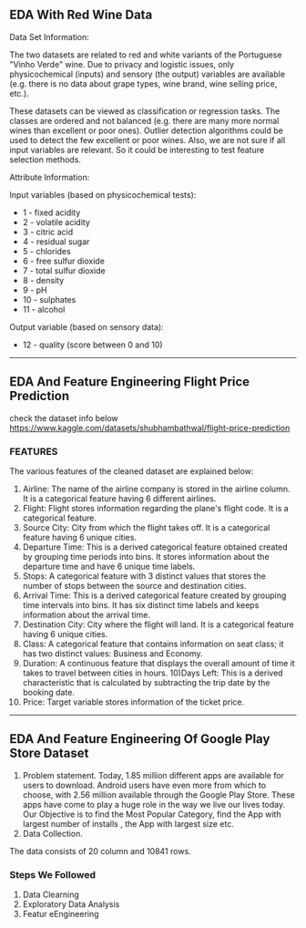 ## EDA With Red Wine Data

Data Set Information:

The two datasets are related to red and white variants of the Portuguese "Vinho Verde" wine. Due to privacy and logistic issues, only physicochemical (inputs) and sensory (the output) variables are available (e.g. there is no data about grape types, wine brand, wine selling price, etc.).

These datasets can be viewed as classification or regression tasks. The classes are ordered and not balanced (e.g. there are many more normal wines than excellent or poor ones). Outlier detection algorithms could be used to detect the few excellent or poor wines. Also, we are not sure if all input variables are relevant. So it could be interesting to test feature selection methods.

Attribute Information:

Input variables (based on physicochemical tests):

- 1 - fixed acidity
- 2 - volatile acidity
- 3 - citric acid
- 4 - residual sugar
- 5 - chlorides
- 6 - free sulfur dioxide
- 7 - total sulfur dioxide
- 8 - density
- 9 - pH
- 10 - sulphates
- 11 - alcohol

Output variable (based on sensory data):

- 12 - quality (score between 0 and 10)

---

## EDA And Feature Engineering Flight Price Prediction

check the dataset info below
https://www.kaggle.com/datasets/shubhambathwal/flight-price-prediction

### FEATURES

The various features of the cleaned dataset are explained below:

1. Airline: The name of the airline company is stored in the airline column. It is a categorical feature having 6 different airlines.
2. Flight: Flight stores information regarding the plane's flight code. It is a categorical feature.
3. Source City: City from which the flight takes off. It is a categorical feature having 6 unique cities.
4. Departure Time: This is a derived categorical feature obtained created by grouping time periods into bins. It stores information about the departure time and have 6 unique time labels.
5. Stops: A categorical feature with 3 distinct values that stores the number of stops between the source and destination cities.
6. Arrival Time: This is a derived categorical feature created by grouping time intervals into bins. It has six distinct time labels and keeps information about the arrival time.
7. Destination City: City where the flight will land. It is a categorical feature having 6 unique cities.
8. Class: A categorical feature that contains information on seat class; it has two distinct values: Business and Economy.
9. Duration: A continuous feature that displays the overall amount of time it takes to travel between cities in hours.
   10)Days Left: This is a derived characteristic that is calculated by subtracting the trip date by the booking date.
10. Price: Target variable stores information of the ticket price.

---

## EDA And Feature Engineering Of Google Play Store Dataset

1. Problem statement.
   Today, 1.85 million different apps are available for users to download. Android users have even more from which to choose, with 2.56 million available through the Google Play Store. These apps have come to play a huge role in the way we live our lives today. Our Objective is to find the Most Popular Category, find the App with largest number of installs , the App with largest size etc.
2. Data Collection.

The data consists of 20 column and 10841 rows.

### Steps We Followed

1. Data Clearning
2. Exploratory Data Analysis
3. Featur eEngineering
